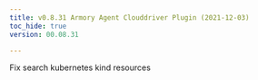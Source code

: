 ```yaml
---
title: v0.8.31 Armory Agent Clouddriver Plugin (2021-12-03)
toc_hide: true
version: 00.08.31

---
```


Fix search kubernetes kind resources 
